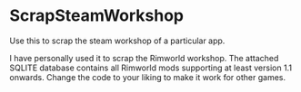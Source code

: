 # ScrapSteamWorkshop
Use this to scrap the steam workshop of a particular app.

I have personally used it to scrap the Rimworld workshop. The attached SQLITE database contains all Rimworld mods supporting at least version 1.1 onwards. Change the code to your liking to make it work for other games.
